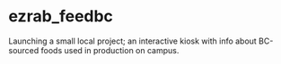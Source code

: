 # ezrab_feedbc
Launching a small local project; an interactive kiosk with info about BC-sourced foods used in production on campus.
